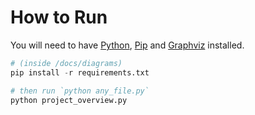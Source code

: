 # How to Run

You will need to have [Python](https://www.python.org/downloads/), [Pip](https://pypi.org/project/pip/)
and [Graphviz](https://www.graphviz.org/download/) installed.

```py
# (inside /docs/diagrams)
pip install -r requirements.txt

# then run `python any_file.py`
python project_overview.py
```
